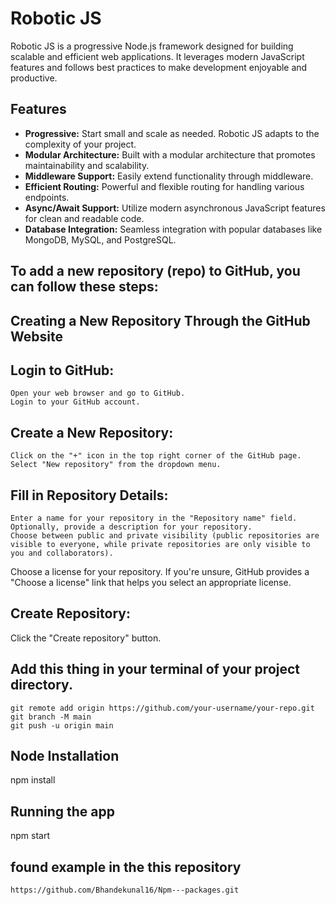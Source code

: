 # Robotic JS

Robotic JS is a progressive Node.js framework designed for building scalable and efficient web applications. It leverages modern JavaScript features and follows best practices to make development enjoyable and productive.

## Features

- **Progressive:** Start small and scale as needed. Robotic JS adapts to the complexity of your project.
- **Modular Architecture:** Built with a modular architecture that promotes maintainability and scalability.
- **Middleware Support:** Easily extend functionality through middleware.
- **Efficient Routing:** Powerful and flexible routing for handling various endpoints.
- **Async/Await Support:** Utilize modern asynchronous JavaScript features for clean and readable code.
- **Database Integration:** Seamless integration with popular databases like MongoDB, MySQL, and PostgreSQL.

## To add a new repository (repo) to GitHub, you can follow these steps:

## Creating a New Repository Through the GitHub Website

## Login to GitHub:

    Open your web browser and go to GitHub.
    Login to your GitHub account.

## Create a New Repository:

    Click on the "+" icon in the top right corner of the GitHub page.
    Select "New repository" from the dropdown menu.

## Fill in Repository Details:

    Enter a name for your repository in the "Repository name" field.
    Optionally, provide a description for your repository.
    Choose between public and private visibility (public repositories are visible to everyone, while private repositories are only visible to you and collaborators).

Choose a license for your repository. If you're unsure, GitHub provides a "Choose a license" link that helps you select an appropriate license.

## Create Repository:

Click the "Create repository" button.

## Add this thing in your terminal of your project directory.

    git remote add origin https://github.com/your-username/your-repo.git
    git branch -M main
    git push -u origin main

## Node Installation

npm install

## Running the app

npm start

## found example in the this repository
    https://github.com/Bhandekunal16/Npm---packages.git

